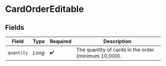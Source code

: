 # CardOrderEditable


## Fields

| Field                                                | Type                                                 | Required                                             | Description                                          |
| ---------------------------------------------------- | ---------------------------------------------------- | ---------------------------------------------------- | ---------------------------------------------------- |
| `quantity`                                           | *Long*                                               | :heavy_check_mark:                                   | The quantity of cards in the order (minimum 10,000). |